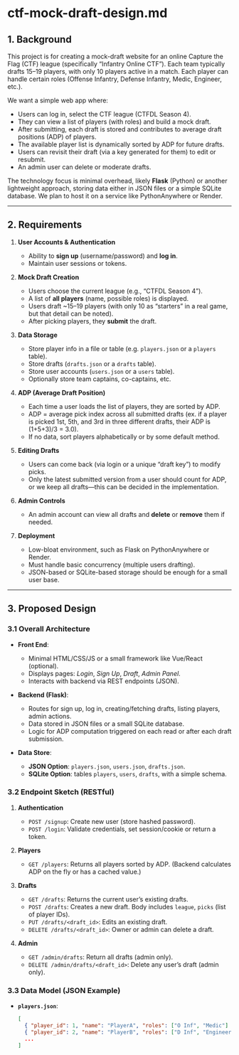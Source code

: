 # ctf-mock-draft-design.md

## 1. Background

This project is for creating a mock-draft website for an online Capture the Flag (CTF) league (specifically “Infantry Online CTF”). Each team typically drafts 15–19 players, with only 10 players active in a match. Each player can handle certain roles (Offense Infantry, Defense Infantry, Medic, Engineer, etc.).

We want a simple web app where:
- Users can log in, select the CTF league (CTFDL Season 4).
- They can view a list of players (with roles) and build a mock draft.
- After submitting, each draft is stored and contributes to average draft positions (ADP) of players.
- The available player list is dynamically sorted by ADP for future drafts.
- Users can revisit their draft (via a key generated for them) to edit or resubmit.
- An admin user can delete or moderate drafts.

The technology focus is minimal overhead, likely **Flask** (Python) or another lightweight approach, storing data either in JSON files or a simple SQLite database. We plan to host it on a service like PythonAnywhere or Render.

---

## 2. Requirements

1. **User Accounts & Authentication**  
   - Ability to **sign up** (username/password) and **log in**.  
   - Maintain user sessions or tokens.  

2. **Mock Draft Creation**  
   - Users choose the current league (e.g., “CTFDL Season 4”).  
   - A list of **all players** (name, possible roles) is displayed.  
   - Users draft ~15–19 players (with only 10 as “starters” in a real game, but that detail can be noted).  
   - After picking players, they **submit** the draft.

3. **Data Storage**  
   - Store player info in a file or table (e.g. `players.json` or a `players` table).  
   - Store drafts (`drafts.json` or a `drafts` table).  
   - Store user accounts (`users.json` or a `users` table).  
   - Optionally store team captains, co-captains, etc.  

4. **ADP (Average Draft Position)**  
   - Each time a user loads the list of players, they are sorted by ADP.  
   - ADP = average pick index across all submitted drafts (ex. if a player is picked 1st, 5th, and 3rd in three different drafts, their ADP is (1+5+3)/3 = 3.0).  
   - If no data, sort players alphabetically or by some default method.

5. **Editing Drafts**  
   - Users can come back (via login or a unique “draft key”) to modify picks.  
   - Only the latest submitted version from a user should count for ADP, or we keep all drafts—this can be decided in the implementation.

6. **Admin Controls**  
   - An admin account can view all drafts and **delete** or **remove** them if needed.

7. **Deployment**  
   - Low-bloat environment, such as Flask on PythonAnywhere or Render.  
   - Must handle basic concurrency (multiple users drafting).  
   - JSON-based or SQLite-based storage should be enough for a small user base.

---

## 3. Proposed Design

### 3.1 Overall Architecture

- **Front End**:  
  - Minimal HTML/CSS/JS or a small framework like Vue/React (optional).  
  - Displays pages: *Login*, *Sign Up*, *Draft*, *Admin Panel*.  
  - Interacts with backend via REST endpoints (JSON).

- **Backend (Flask)**:  
  - Routes for sign up, log in, creating/fetching drafts, listing players, admin actions.  
  - Data stored in JSON files or a small SQLite database.  
  - Logic for ADP computation triggered on each read or after each draft submission.

- **Data Store**:  
  - **JSON Option**: `players.json`, `users.json`, `drafts.json`.  
  - **SQLite Option**: tables `players`, `users`, `drafts`, with a simple schema.

### 3.2 Endpoint Sketch (RESTful)

1. **Authentication**  
   - `POST /signup`: Create new user (store hashed password).  
   - `POST /login`: Validate credentials, set session/cookie or return a token.

2. **Players**  
   - `GET /players`: Returns all players sorted by ADP. (Backend calculates ADP on the fly or has a cached value.)

3. **Drafts**  
   - `GET /drafts`: Returns the current user’s existing drafts.  
   - `POST /drafts`: Creates a new draft. Body includes `league`, `picks` (list of player IDs).  
   - `PUT /drafts/<draft_id>`: Edits an existing draft.  
   - `DELETE /drafts/<draft_id>`: Owner or admin can delete a draft.

4. **Admin**  
   - `GET /admin/drafts`: Return all drafts (admin only).  
   - `DELETE /admin/drafts/<draft_id>`: Delete any user’s draft (admin only).

### 3.3 Data Model (JSON Example)

- **`players.json`**:
  ```json
  [
    { "player_id": 1, "name": "PlayerA", "roles": ["O Inf", "Medic"] },
    { "player_id": 2, "name": "PlayerB", "roles": ["D Inf", "Engineer"] },
    ...
  ]
